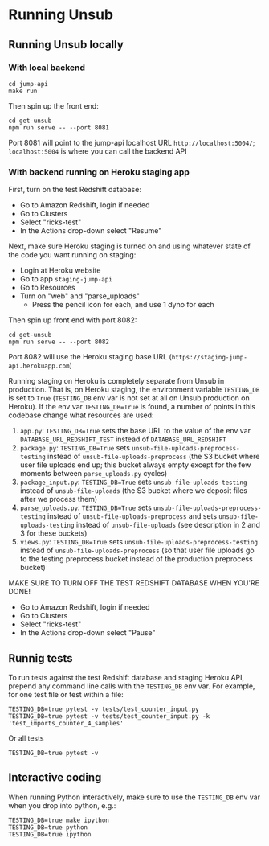 # Running Unsub

## Running Unsub locally

### With local backend

```
cd jump-api
make run
```

Then spin up the front end:

```
cd get-unsub
npm run serve -- --port 8081
```

Port 8081 will point to the jump-api localhost URL `http://localhost:5004/`; `localhost:5004` is where you can call the backend API


### With backend running on Heroku staging app

First, turn on the test Redshift database:

- Go to Amazon Redshift, login if needed
- Go to Clusters
- Select "ricks-test"
- In the Actions drop-down select "Resume"

Next, make sure Heroku staging is turned on and using whatever state of the code you want running on staging:

- Login at Heroku website
- Go to app `staging-jump-api`
- Go to Resources
- Turn on "web" and "parse_uploads"
	- Press the pencil icon for each, and use 1 dyno for each

Then spin up front end with port 8082:

```
cd get-unsub
npm run serve -- --port 8082
```

Port 8082 will use the Heroku staging base URL (`https://staging-jump-api.herokuapp.com`)

Running staging on Heroku is completely separate from Unsub in production. That is, on Heroku staging, the environment variable `TESTING_DB` is set to `True` (`TESTING_DB` env var is not set at all on Unsub production on Heroku). If the env var `TESTING_DB=True` is found, a number of points in this codebase change what resources are used:

1. `app.py`: `TESTING_DB=True` sets the base URL to the value of the env var `DATABASE_URL_REDSHIFT_TEST` instead of `DATABASE_URL_REDSHIFT`
2. `package.py`: `TESTING_DB=True` sets `unsub-file-uploads-preprocess-testing` instead of `unsub-file-uploads-preprocess` (the S3 bucket where user file uploads end up; this bucket always empty except for the few moments between `parse_uploads.py` cycles)
3. `package_input.py`: `TESTING_DB=True` sets `unsub-file-uploads-testing` instead of `unsub-file-uploads` (the S3 bucket where we deposit files after we process them)
4. `parse_uploads.py`: `TESTING_DB=True` sets `unsub-file-uploads-preprocess-testing` instead of `unsub-file-uploads-preprocess` and sets `unsub-file-uploads-testing` instead of `unsub-file-uploads` (see description in 2 and 3 for these buckets)
5. `views.py`: `TESTING_DB=True` sets `unsub-file-uploads-preprocess-testing` instead of `unsub-file-uploads-preprocess` (so that user file uploads go to the testing preprocess bucket instead of the production preprocess bucket)


MAKE SURE TO TURN OFF THE TEST REDSHIFT DATABASE WHEN YOU'RE DONE!

- Go to Amazon Redshift, login if needed
- Go to Clusters
- Select "ricks-test"
- In the Actions drop-down select "Pause"

## Runnig tests

To run tests against the test Redshift database and staging Heroku API, prepend any command line calls with the `TESTING_DB` env var. For example, for one test file or test within a file:

```
TESTING_DB=true pytest -v tests/test_counter_input.py
TESTING_DB=true pytest -v tests/test_counter_input.py -k 'test_imports_counter_4_samples'
```

Or all tests

```
TESTING_DB=true pytest -v
```

## Interactive coding

When running Python interactively, make sure to use the `TESTING_DB` env var when you drop into python, e.g.:

```python3
TESTING_DB=true make ipython
TESTING_DB=true python
TESTING_DB=true ipython
```
